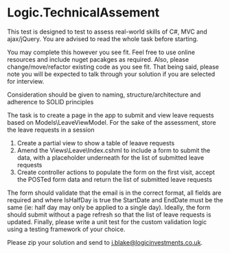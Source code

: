 # Logic.TechnicalAssement

This test is designed to test to assess real-world skills of C#, MVC and ajax/jQuery. You are advised to read the whole task before starting.

You may complete this however you see fit. Feel free to use online resources and include nuget pacakges as required. Also, please change/move/refactor existing code as you see fit. That being said, please note you will be expected to talk through your solution if you are selected for interview.

Consideration should be given to naming, structure/architecture and adherence to SOLID principles

The task is to create a page in the app to submit and view leave requests based on Models\LeaveViewModel. For the sake of the assessment, store the leave requests in a session

1. Create a partial view to show a table of leaave requests
1. Amend the Views\Leave\Index.cshml to include a form to submit the data, with a placeholder underneath for the list of submitted leave requests
1. Create controller actions to populate the form on the first visit, accept the POSTed form data and return the list of submitted leave requests

The form should validate that the email is in the correct format, all fields are required and where IsHalfDay is true the StartDate and EndDate must be the same (ie: half day may only be applied to a single day). Ideally, the form should submit without a page refresh so that the list of leave requests is updated. Finally, please write a unit test for the custom validation logic using a testing framework of your choice.

Please zip your solution and send to j.blake@logicinvestments.co.uk.